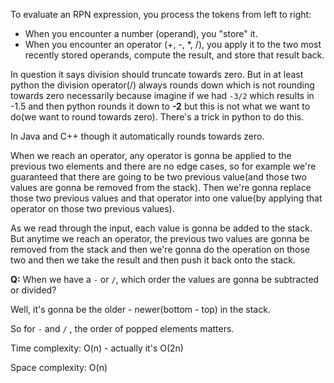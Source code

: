 To evaluate an RPN expression, you process the tokens from left to right:
- When you encounter a number (operand), you "store" it.
- When you encounter an operator (+, -, *, /), you apply it to the two most recently stored operands, compute the result, and
store that result back.

In question it says division should truncate towards zero. But in at least python the division operator(/) always rounds down which is not
rounding towards zero necessarily because imagine if we had `-3/2` which results in -1.5 and then python rounds it down to **-2** but this is not
what we want to do(we want to round towards zero). There's a trick in python to do this.

In Java and C++ though it automatically rounds towards zero.

When we reach an operator, any operator is gonna be applied to the previous two elements and there are no edge cases, so for example we're guaranteed
that there are going to be two previous value(and those two values are gonna be removed from the stack). Then we're gonna replace those 
two previous values and that operator into one value(by applying that operator on those two previous values).

As we read through the input, each value is gonna be added to the stack. But anytime we reach an operator, the previous two values are
gonna be removed from the stack and then we're gonna do the operation on those two and then we take the result and then push it back onto the stack.

**Q:** When we have a `-` or `/`, which order the values are gonna be subtracted or divided?

Well, it's gonna be the older - newer(bottom - top) in the stack.

So for `-` and `/` , the order of popped elements matters.

Time complexity: O(n) - actually it's O(2n)

Space complexity: O(n)